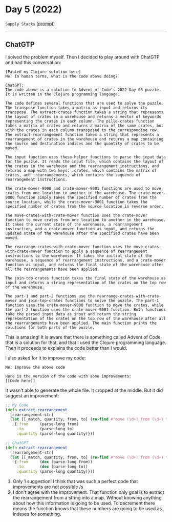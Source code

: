 # Day 5 (2022)
`Supply Stacks` ([prompt](https://adventofcode.com/2022/day/5))

---

## ChatGTP

I solved the problem myself. Then I decided to play around with ChatGTP and had this conversation:

```
[Pasted my Clojure solution here]
Me: In human terms, what is the code above doing?

ChatGPT:
The code above is a solution to Advent of Code's 2022 Day 05 puzzle. It is written in the Clojure programming language.

The code defines several functions that are used to solve the puzzle. The transpose function takes a matrix as input and returns its transpose. The extract-crates function takes a string that represents the layout of crates in a warehouse and returns a vector of keywords representing the crates in each column. The pille-crates function takes a matrix of crates and returns a matrix of the same crates, but with the crates in each column transposed to the corresponding row. The extract-rearrangement function takes a string that represents a rearrangement of crates in the warehouse and returns a map containing the source and destination indices and the quantity of crates to be moved.

The input function uses these helper functions to parse the input data for the puzzle. It reads the input file, which contains the layout of the crates in the warehouse and the rearrangement instructions, and returns a map with two keys: :crates, which contains the matrix of crates, and :rearrangements, which contains the sequence of rearrangement instructions.

The crate-mover-9000 and crate-mover-9001 functions are used to move crates from one location to another in the warehouse. The crate-mover-9000 function simply takes the specified number of crates from the source location, while the crate-mover-9001 function takes the specified number of crates from the source location in reverse order.

The move-crates-with-crate-mover function uses the crate-mover function to move crates from one location to another in the warehouse. It takes the current state of the warehouse, a rearrangement instruction, and a crate-mover function as input, and returns the updated state of the warehouse after the specified crates have been moved.

The rearrange-crates-with-crate-mover function uses the move-crates-with-crate-mover function to apply a sequence of rearrangement instructions to the warehouse. It takes the initial state of the warehouse, a sequence of rearrangement instructions, and a crate-mover function as input, and returns the final state of the warehouse after all the rearrangements have been applied.

The join-top-crates function takes the final state of the warehouse as input and returns a string representation of the crates on the top row of the warehouse.

The part-1 and part-2 functions use the rearrange-crates-with-crate-mover and join-top-crates functions to solve the puzzle. The part-1 function uses the crate-mover-9000 function to move the crates, while the part-2 function uses the crate-mover-9001 function. Both functions take the parsed input data as input and return the string representation of the crates on the top row of the warehouse after all the rearrangements have been applied. The main function prints the solutions for both parts of the puzzle.
```


This is amazing! It is aware that there is something called Advent of Code, that is a solution for that, and that I used the Clojure programming language. Then it proceeds to explains the code better than I would.

I also asked for it to improve my code:

```
Me: Improve the above code
```

```Chat:GPT
Here is the version of the code with some improvements:
[[Code here]]
```

It wasn't able to generate the whole file. It cropped at the middle. But it did suggest an improvement:

```clojure
;; My Code
(defn extract-rearrangement
  [rearrangement-str]
  (let [[_match, quantity, from, to] (re-find #"move (\d+) from (\d+) to (\d+)" rearrangement-str)]
    {:from     (parse-long from)
     :to       (parse-long to)
     :quantity (parse-long quantity)}))

;; ChatGPT
(defn extract-rearrangement
  [rearrangement-str]
  (let [[_match, quantity, from, to] (re-find #"move (\d+) from (\d+) to (\d+)" rearrangement-str)]
    {:from     (dec (parse-long from))
     :to       (dec (parse-long to))
     :quantity (parse-long quantity)}))
```

1. Only 1 suggestion! I think that was such a perfect code that improvements are not possible /s
2. I don't agree with the improvement. That function only goal is to extract the rearrangement from a string into a map. Without knowing anything about how this information is going to be used. To decrement there means the function knows that these numbers are going to be used as indexes for something.

